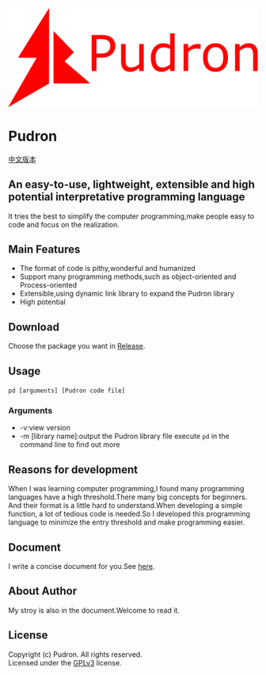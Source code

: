 ![label PNG](docs/img/label.png)
# Pudron
[中文版本](README.md)
## An easy-to-use, lightweight, extensible and high potential interpretative programming language
It tries the best to simplify the computer programming,make people easy to code and focus on the realization.
## Main Features
* The format of code is pithy,wonderful and humanized
* Support many programming methods,such as object-oriented and Process-oriented
* Extensible,using dynamic link library to expand the Pudron library
* High potential
## Download
Choose the package you want in [Release]().
## Usage
`pd [arguments] [Pudron code file]`
### Arguments
* -v:view version
* -m [library name]:output the Pudron library file
execute `pd` in the command line to find out more
## Reasons for development
When I was learning computer programming,I found many programming languages have a high threshold.There many big concepts for beginners.
And their format is a little hard to understand.When developing a simple function, a lot of tedious code is needed.So I developed this programming language to minimize the entry threshold
and make programming easier.
## Document
I write a concise document for you.See [here](https://pudron.github.io/Pudron/).
## About Author
My stroy is also in the document.Welcome to read it.
## License
Copyright (c) Pudron. All rights reserved.  
Licensed under the [GPLv3](LICENSE) license.